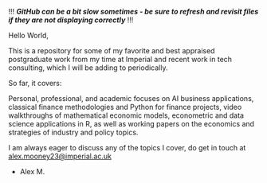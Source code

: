 !!! ***GitHub can be a bit slow sometimes - be sure to refresh and revisit files if they are not displaying correctly*** !!!

Hello World,

This is a repository for some of my favorite and best appraised postgraduate work from my time at Imperial and recent work in tech consulting, 
which I will be adding to periodically.

So far, it covers:

Personal, professional, and academic focuses on AI business applications, classical finance methodologies and Python for finance projects, video walkthroughs of mathematical economic models, econometric and data science applications in R, as well as working papers on the economics and strategies of industry and policy topics.


I am always eager to discuss any of the topics I cover, do get in touch at alex.mooney23@imperial.ac.uk



- Alex M.
